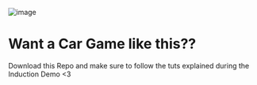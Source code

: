 ![image](https://github.com/StuntStorm/Car-Game/assets/56226566/1dd981a5-84a1-48d1-83d7-52086a6c885f)

# Want a Car Game like this??

Download this Repo and make sure to follow the tuts explained during the Induction Demo <3 
